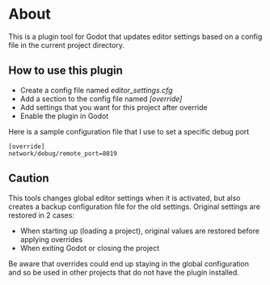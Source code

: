 # About
This is a plugin tool for Godot that updates editor settings based on a config file in the current project directory.

## How to use this plugin
- Create a config file named *editor_settings.cfg*
- Add a section to the config file named *[override]*
- Add settings that you want for this project after override
- Enable the plugin in Godot

Here is a sample configuration file that I use to set a specific debug port
```
[override]
network/debug/remote_port=8019

```
## Caution
This tools changes global editor settings when it is activated, but also creates a backup configuration file for the old settings.
Original settings are restored in 2 cases:
- When starting up (loading a project), original values are restored before applying overrides
- When exiting Godot or closing the project

Be aware that overrides could end up staying in the global configuration and so be used in other projects that do not have the plugin installed.
